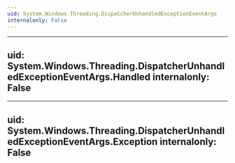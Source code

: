 ```yaml
---
uid: System.Windows.Threading.DispatcherUnhandledExceptionEventArgs
internalonly: False
---
```


---
uid: System.Windows.Threading.DispatcherUnhandledExceptionEventArgs.Handled
internalonly: False
---

---
uid: System.Windows.Threading.DispatcherUnhandledExceptionEventArgs.Exception
internalonly: False
---
